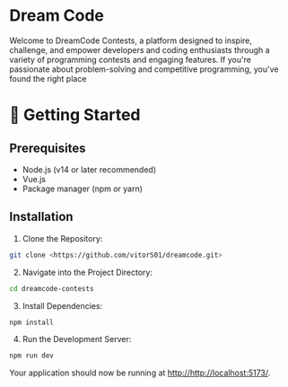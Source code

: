 # Dream Code

 Welcome to DreamCode Contests, a platform designed to inspire, challenge, and empower developers and coding enthusiasts through a variety of programming contests and engaging features. If you're passionate about problem-solving and competitive programming, you've found the right place

# 🚀 Getting Started

## Prerequisites

* Node.js (v14 or later recommended)
* Vue.js
* Package manager (npm or yarn)

## Installation

1. Clone the Repository:

  ``` bash
  git clone <https://github.com/vitorS01/dreamcode.git> 
  ```

2. Navigate into the Project Directory:

  ```bash
  cd dreamcode-contests
  ```

3. Install Dependencies:

  ```bash
  npm install
  ```

4. Run the Development Server:

  ```bash
  npm run dev
  ```

Your application should now be running at <http://http://localhost:5173/>.
